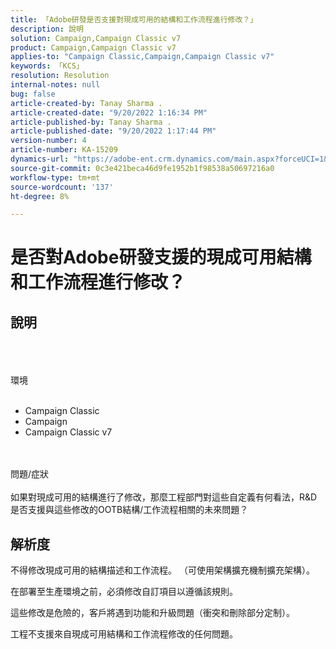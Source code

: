 ```yaml
---
title: 「Adobe研發是否支援對現成可用的結構和工作流程進行修改？」
description: 說明
solution: Campaign,Campaign Classic v7
product: Campaign,Campaign Classic v7
applies-to: "Campaign Classic,Campaign,Campaign Classic v7"
keywords: 「KCS」
resolution: Resolution
internal-notes: null
bug: false
article-created-by: Tanay Sharma .
article-created-date: "9/20/2022 1:16:34 PM"
article-published-by: Tanay Sharma .
article-published-date: "9/20/2022 1:17:44 PM"
version-number: 4
article-number: KA-15209
dynamics-url: "https://adobe-ent.crm.dynamics.com/main.aspx?forceUCI=1&pagetype=entityrecord&etn=knowledgearticle&id=8c57876f-e638-ed11-9db1-002248086735"
source-git-commit: 0c3e421beca46d9fe1952b1f98538a50697216a0
workflow-type: tm+mt
source-wordcount: '137'
ht-degree: 8%

---
```


# 是否對Adobe研發支援的現成可用結構和工作流程進行修改？

## 說明

<br><br><br>環境<br><br>
- Campaign Classic
- Campaign
- Campaign Classic v7



<br><br>問題/症狀<br><br>
如果對現成可用的結構進行了修改，那麼工程部門對這些自定義有何看法，R&amp;D是否支援與這些修改的OOTB結構/工作流程相關的未來問題？


## 解析度


不得修改現成可用的結構描述和工作流程。 （可使用架構擴充機制擴充架構）。

在部署至生產環境之前，必須修改自訂項目以遵循該規則。

這些修改是危險的，客戶將遇到功能和升級問題（衝突和刪除部分定制）。

工程不支援來自現成可用結構和工作流程修改的任何問題。

